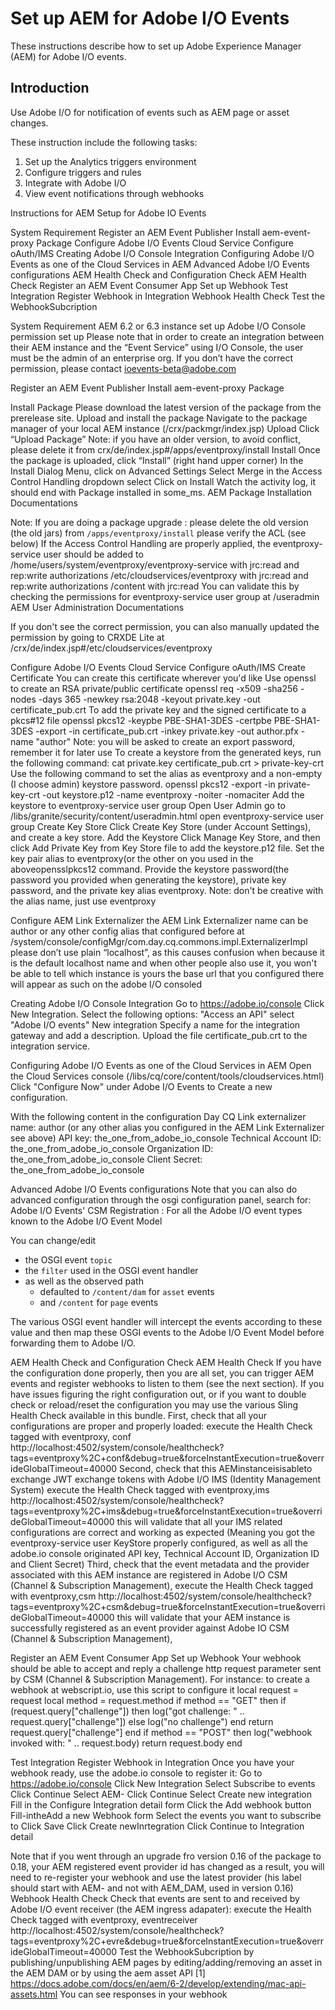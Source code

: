 # Set up AEM for Adobe I/O Events

These instructions describe how to set up Adobe Experience Manager (AEM) for Adobe I/O events. 

## Introduction

Use Adobe I/O for notification of events such as AEM page or asset changes.

These instruction include the following tasks:

1. Set up the Analytics triggers environment
1. Configure triggers and rules
1. Integrate with Adobe I/O
1. View event notifications through webhooks


Instructions for AEM Setup for Adobe IO Events






System Requirement
Register an AEM Event Publisher
Install aem-event-proxy Package
Configure Adobe I/O Events Cloud Service
Configure oAuth/IMS 
Creating Adobe I/O Console Integration
Configuring Adobe I/O Events as one of the Cloud Services in AEM
Advanced Adobe I/O Events configurations
AEM Health Check and Configuration Check
AEM Health Check
Register an AEM Event Consumer App
Set up Webhook
Test Integration 
Register Webhook in Integration
Webhook Health Check
Test the WebhookSubcription
 
 
System Requirement
AEM 6.2 or 6.3 instance set up
Adobe I/O Console permission set up
Please note that in order to create an integration between their AEM instance and the “Event Service” using I/O Console, the user must be the admin of an enterprise org. If you don’t have the correct permission, please contact ioevents-beta@adobe.com
 
Register an AEM Event Publisher
Install aem-event-proxy Package

Install Package
Please download the latest version of the package from the prerelease site. 
Upload and install the package
Navigate to the package manager of your local AEM instance (/crx/packmgr/index.jsp)
Upload
Click “Upload Package”
Note: if you have an older version, to avoid conflict, please delete it from crx/de/index.jsp#/apps/eventproxy/install
Install
Once the package is uploaded, click “Install” (right hand upper corner)
In the Install Dialog Menu, click on Advanced Settings
Select Merge in the Access Control Handling dropdown select
Click on Install
Watch the activity log, it should end with Package installed in some_ms.
AEM Package Installation Documentations
 
Note:
If you are doing a package upgrade :
please delete the old version (the old jars) from `/apps/eventproxy/install`
please verify the ACL (see below) 
If the Access Control Handling are properly applied, the eventproxy-service user should be added to
/home/users/system/eventproxy/eventproxy-service with jrc:read and rep:write authorizations
/etc/cloudservices/eventproxy with jrc:read and rep:write authorizations
/content with jrc:read 
You can validate this by checking the permissions for eventproxy-service user group at /useradmin
AEM User Administration Documentations
 
If you don't see the correct permission, you can also manually updated the permission by going to CRXDE Lite at /crx/de/index.jsp#/etc/cloudservices/eventproxy

 
Configure Adobe I/O Events Cloud Service
Configure oAuth/IMS 
Create Certificate
You can create this certificate wherever you'd like
Use openssl to create an RSA private/public certificate
openssl req -x509 -sha256 -nodes -days 365 -newkey rsa:2048 -keyout private.key -out certificate_pub.crt
To add the private key and the signed certificate to a pkcs#12 file
openssl pkcs12 -keypbe PBE-SHA1-3DES -certpbe PBE-SHA1-3DES -export -in certificate_pub.crt -inkey private.key -out author.pfx -name "author"
Note: you will be asked to create an export password, remember it for later use
To create a keystore from the generated keys, run the following command:
cat private.key certificate_pub.crt > private-key-crt
Use the following command to set the alias as eventproxy and a non-empty (I choose admin) keystore password.
openssl pkcs12 -export -in private-key-crt -out keystore.p12 -name eventproxy -noiter -nomaciter
Add the keystore to eventproxy-service user group
Open User Admin
go to /libs/granite/security/content/useradmin.html
open eventproxy-service user group
Create Key Store
Click Create Key Store (under Account Settings), and create a key store.
Add the Keystore
Click Manage Key Store, and then click Add Private Key from Key Store file to add the keystore.p12 file.
Set the key pair alias to eventproxy(or the other on you used in the aboveopensslpkcs12 command.
Provide the keystore password(the password you provided when generating the keystore), private key password, and the private key alias eventproxy.
Note: don't be creative with the alias name, just use eventproxy

 
Configure AEM Link Externalizer
the AEM Link Externalizer name can be author or any other config alias that configured before at /system/console/configMgr/com.day.cq.commons.impl.ExternalizerImpl
please don’t use plain “localhost”, as this causes confusion when because it is the default localhost name and when other people also use it, you won't be able to tell which instance is yours
the base url that you configured there will appear as such on the adobe I/O consoled

Creating Adobe I/O Console Integration
Go to https://adobe.io/console
Click New Integration.
Select the following options:
"Access an API"
select "Adobe I/O events"
New integration
Specify a name for the integration gateway and add a description.
Upload the file certificate_pub.crt to the integration service.

Configuring Adobe I/O Events as one of the Cloud Services in AEM
Open the Cloud Services console (/libs/cq/core/content/tools/cloudservices.html)
Click "Configure Now" under Adobe I/O Events to Create a new configuration.


 
With the following content in the configuration
Day CQ Link externalizer name: author (or any other alias you configured in the AEM Link Externalizer see above)
API key: the_one_from_adobe_io_console
Technical Account ID: the_one_from_adobe_io_console
Organization ID: the_one_from_adobe_io_console
Client Secret: the_one_from_adobe_io_console
 
Advanced Adobe I/O Events configurations
Note that you can also do advanced configuration through the osgi configuration panel, search for: Adobe I/O Events' CSM Registration :
For all the Adobe I/O event types known to the Adobe I/O Event Model

You can change/edit 
* the OSGI event `topic` 
* the `filter` used in the OSGI event handler
* as well as the observed path
  * defaulted to `/content/dam` for `asset` events
  * and `/content` for `page` events
  
The various OSGI event handler will intercept the events according to these value 
and then map these OSGI events to the Adobe I/O Event Model before forwarding them to Adobe I/O.
 
 
AEM Health Check and Configuration Check
AEM Health Check
If you have the configuration done properly, then you are all set, you can trigger AEM events and register webhooks to listen to them (see the next section). If you have issues figuring the right configuration out, or if you want to double check or reload/reset the configuration you may use the various Sling Health Check available in this bundle.
First, check that all your configurations are proper and properly loaded: execute the Health Check tagged with eventproxy, conf
http://localhost:4502/system/console/healthcheck?tags=eventproxy%2C+conf&debug=true&forceInstantExecution=true&overrideGlobalTimeout=40000
Second, check that this AEMinstanceisisableto exchange JWT exchange tokens with Adobe I/O IMS (Identity Management System) execute the Health Check tagged with eventproxy,ims
http://localhost:4502/system/console/healthcheck?tags=eventproxy%2C+ims&debug=true&forceInstantExecution=true&overrideGlobalTimeout=40000
this will validate that all your IMS related configurations are correct and working as expected (Meaning you got the eventproxy-service user KeyStore properly configured, as well as all the adobe.io console originated API key, Technical Account ID, Organization ID and Client Secret)
Third, check that the event metadata and the provider associated with this AEM instance are registered in Adobe I/O CSM (Channel & Subscription Management), execute the Health Check tagged with eventproxy,csm
http://localhost:4502/system/console/healthcheck?tags=eventproxy%2C+csm&debug=true&forceInstantExecution=true&overrideGlobalTimeout=40000
this will validate that your AEM instance is successfully registered as an event provider against Adobe IO CSM (Channel & Subscription Management),

 
Register an AEM Event Consumer App
Set up Webhook
Your webhook should be able to accept and reply a challenge http request parameter sent by CSM (Channel & Subscription Management).
For instance: to create a webhook at webscript.io, use this script to configure it
local request  = request
local method = request.method
if method == "GET" then
    if (request.query["challenge"]) then
        log("got challenge: " .. request.query["challenge"])
    else
        log("no challenge")
    end
    return request.query["challenge"]
end
if method == "POST" then
    log("webhook invoked with: " .. request.body)
    return request.body
end
 
Test Integration 
Register Webhook in Integration
Once you have your webhook ready, use the adobe.io console to register it:
Go to https://adobe.io/console
Click New Integration
Select Subscribe to events
Click Continue
Select AEM-<your-day-cq-link-externalizer-base-server-url>
Click Continue
Select Create new integration
Fill in the Configure Integration detail form
Click the Add webhook button
Fill-intheAdd a new Webhook form
Select the events you want to subscribe to
Click Save
Click Create newInrtegration
Click Continue to Integration detail

Note that if you went through an upgrade fro version 0.16 of the package to 0.18, your AEM registered event provider id has changed
as a result, you will need to re-register your webhook and use the latest provider (his label should start with AEM- and not with AEM_DAM, used in version 0.16)
Webhook Health Check
Check that events are sent to and received by Adobe I/O event receiver (the AEM ingress adapater): execute the Health Check tagged with eventproxy, eventreceiver
http://localhost:4502/system/console/healthcheck?tags=eventproxy%2C+evre&debug=true&forceInstantExecution=true&overrideGlobalTimeout=40000
Test the WebhookSubcription
by publishing/unpublishing AEM pages
by editing/adding/removing an asset in the AEM DAM
or by using the aem asset API [1] https://docs.adobe.com/docs/en/aem/6-2/develop/extending/mac-api-assets.html
You can see responses in your webhook
 
 
 
